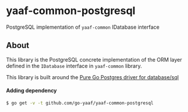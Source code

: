 # yaaf-common-postgresql

PostgreSQL implementation of `yaaf-common` IDatabase interface

## About
This library is the PostgreSQL concrete implementation of the ORM layer defined in the `IDatabase` interface in `yaaf-common` library.

This library is built around the [Pure Go Postgres driver for database/sql](https://github.com/lib/pq)

#### Adding dependency

```bash
$ go get -v -t github.com/go-yaaf/yaaf-common-postgresql
```

